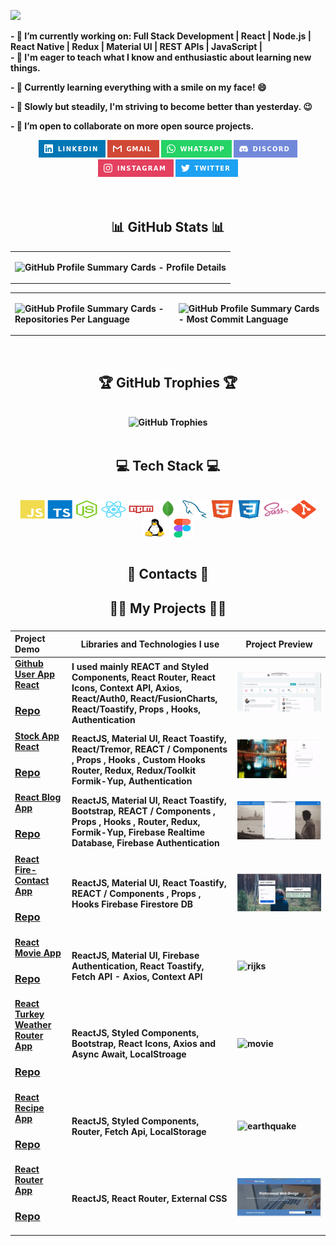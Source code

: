 <p>
<a href="https://github.com/DenverCoder1/readme-typing-svg"><img src="https://readme-typing-svg.herokuapp.com?&font=IBM+Plex+Sans&weight=600&pause=1000&color=C5793C&size=20&lines=Welcome+to+my+GitHub+Profile!;I'm+a+Fullstack+Developer;I'm+a+Frontend+Developer;I'm+a+Backend+Developer;I'm+a+React+Developer;I'm+a+React+Native+Developer"/></a>
</p>
<b> - 🔭 I’m currently working on: Full Stack Development | React | Node.js | React Native | Redux | Material UI | REST APIs | JavaScript | </b>

<br>
<b> - 🌱 I'm eager to teach what I know and enthusiastic about learning new things.

<b> - 👀 Currently learning everything with a smile on my face! 😄 </b>

<b> - 💞️ Slowly but steadily, I'm striving to become better than yesterday. 😉 </b>

<b> - 👯 I’m open to collaborate on more open source projects. </b>

<div align="center">
  <a href="https://www.linkedin.com/in/aliaksoyy/" target="_blank"><img src="https://github.com/codebuenozy/codebuenozy/blob/7ceeda4617c358cd0b6bb8bd0de243c07f5ed798/badges/linkedin.png" target="_blank"></a>
  <a href ="mailto:alifeyza4017@gmail.com"><img src="https://github.com/codebuenozy/codebuenozy/blob/4d4a1ea46186f4a439530bd7e184acc8dd71c325/badges/gmail.png" target="_blank"></a>
  <a href ="https://api.whatsapp.com/send?phone=905347909938" target="_blank"><img src="https://github.com/codebuenozy/codebuenozy/blob/4d4a1ea46186f4a439530bd7e184acc8dd71c325/badges/whatsapp.png" target="_blank"></a>
 <a href="https://discord.gg/f4281aliaksoy" target="_blank"><img src="https://github.com/codebuenozy/codebuenozy/blob/4d4a1ea46186f4a439530bd7e184acc8dd71c325/badges/discord.png" target="_blank"></a>
 <a href="https://www.instagram.com/aksoy_ali0" target="_blank"><img src="https://github.com/codebuenozy/codebuenozy/blob/4d4a1ea46186f4a439530bd7e184acc8dd71c325/badges/instagram.png" target="_blank"></a>
  <a href="https://twitter.com/alifeyza4017" target="_blank"><img src="https://github.com/codebuenozy/codebuenozy/blob/4d4a1ea46186f4a439530bd7e184acc8dd71c325/badges/twitter.png" target="_blank"></a>
  <br><br>
</div>

<!--
- 📚 Proficient in HTML, CSS, JavaScript, Python, Java, C, and Figma.
- 🌐 Visit my [Portfolio](https://github.com/RanitManik/Portfolio-1.0) to explore my projects and achievements.
- 📝 Writing technical blogs on [Hashnode](https://hashnode.com/@ranitmanik).
- 📧 Reach me via [Email](mailto:ranitmanik.dev@gmail.com) or connect on [LinkedIn](https://www.linkedin.com/in/ranit-manik/).
- 📍 Currently based in Mecheda, West Bengal, India.
-->

<!--
## 🌐 Socials:


<a href="https://github.com/AliAksoyy" target="_blank">
<img src=https://img.shields.io/badge/github-%2324292e.svg?&style=for-the-badge&logo=github&logoColor=white alt=github style="margin-bottom: 5px;" />
</a>
<a href="https://www.linkedin.com/in/aliaksoyy/" target="_blank">
<img src=https://img.shields.io/badge/linkedin-%231E77B5.svg?&style=for-the-badge&logo=linkedin&logoColor=white alt=linkedin style="margin-bottom: 5px;" />
</a>
<a href="https://mail.google.com/mail/u/1/#inbox" target="_blank">
<img src="https://img.shields.io/badge/gmail-f1f2f6.svg?&style=for-the-badge&logo=gmail&logoColor=red" alt=linkedin style="margin-bottom: 5px;" />
</a>
-->
<br>

<!--
<div align="center">
<img src="./profile-3d-contrib/profile-gitblock.svg"/>
</div>
-->

<h2 align="center">📊 GitHub Stats 📊</h2>

<div align="center">
<table>
<tr>
<td>

![GitHub Profile Summary Cards - Profile Details](http://github-profile-summary-cards.vercel.app/api/cards/profile-details?username=AliAksoyy&theme=nord_bright)

</td>
</tr>

</table>
</div>
<div align="center">

<table >
<tr >
<td >

![GitHub Profile Summary Cards - Repositories Per Language](http://github-profile-summary-cards.vercel.app/api/cards/repos-per-language?username=AliAksoyy&theme=nord_bright)

</td>
<td>

![GitHub Profile Summary Cards - Most Commit Language](http://github-profile-summary-cards.vercel.app/api/cards/most-commit-language?username=AliAksoyy&theme=nord_bright)

</td>
</tr>
</table>

</div>

<!-- ### GitHub stats card

![](http://github-profile-summary-cards.vercel.app/api/cards/stats?username=AliAksoyy&theme=nord_bright&)
 -->

  <!-- <div align="center">
  <p align="center">
  <img height="50%" width="auto" src ="https://github-readme-stats.vercel.app/api?username=AliAksoyy&show_icons=true&count_private=true&theme=darcula&hide_border=true&hide=issues,contribs&bg_color=00000000">
  <img height="50%" width="auto" src ="https://github-readme-stats.vercel.app/api/top-langs/?username=AliAksoyy&layout=compact&hide_border=true&theme=darcula&bg_color=00000000&langs_count=6&hide=jupyter%20notebook,tex,css,php">
  <img src ="https://github-readme-streak-stats.herokuapp.com?user=AliAksoyy&theme=darcula&hide_border=true&background=FFFFFF00">
  <br>
</div> -->

<br>

<h2 align="center">🏆 GitHub Trophies 🏆</h2>
<br>

<div align=center>
  <picture>
    <source media="(prefers-color-scheme: dark)" srcset="https://github-profile-trophy.vercel.app/?username=AliAksoyy&theme=radical&no-frame=false&no-bg=false&margin-w=4&row=1" />
    <source media="(prefers-color-scheme: light)" srcset="https://github-profile-trophy.vercel.app/?username=AliAksoyy&no-frame=false&no-bg=false&margin-w=4&row=1" />
    <img alt="GitHub Trophies" src="https://github-profile-trophy.vercel.app/?username=AliAksoyy&theme=radical&no-frame=false&no-bg=false&margin-w=4&row=1" />
  </picture>
</div>

<br>
<h2 align="center">💻 Tech Stack 💻</h2>
<br>

<div align="center" style="display: inline-block; margin:0 auto">
  <img align="center" alt="Badge-JS" height="30px" width="40px" src="https://github.com/codebuenozy/codebuenozy/blob/ee2a1e89f8ff401a56a56b2ddbdd4560f68b43a6/icons/js.svg">
  <img align="center" alt="Badge-TS" height="30px" width="40px" src="https://github.com/codebuenozy/codebuenozy/blob/ee2a1e89f8ff401a56a56b2ddbdd4560f68b43a6/icons/ts.svg">
  <img align="center" alt="Badge-NodeJS" height="30px" width="40px" src="https://github.com/codebuenozy/codebuenozy/blob/ee2a1e89f8ff401a56a56b2ddbdd4560f68b43a6/icons/node.svg">
  <img align="center" alt="Badge-ReactJS" height="30px" width="40px" src="https://github.com/codebuenozy/codebuenozy/blob/ee2a1e89f8ff401a56a56b2ddbdd4560f68b43a6/icons/react.svg">
  <img align="center" alt="Badge-Npm" height="30px" width="40px" src="https://github.com/codebuenozy/codebuenozy/blob/ee2a1e89f8ff401a56a56b2ddbdd4560f68b43a6/icons/npm.svg">
  <img align="center" alt="Badge-MongoDB" height="30px" width="40px" src="https://github.com/codebuenozy/codebuenozy/blob/ee2a1e89f8ff401a56a56b2ddbdd4560f68b43a6/icons/mongodb.svg">
  <img align="center" alt="Badge-MySQL" height="30px" width="40px" src="https://github.com/codebuenozy/codebuenozy/blob/ee2a1e89f8ff401a56a56b2ddbdd4560f68b43a6/icons/mysql.svg">
  <img align="center" alt="Badge-HTML" height="30px" width="40px" src="https://github.com/codebuenozy/codebuenozy/blob/ee2a1e89f8ff401a56a56b2ddbdd4560f68b43a6/icons/html5.svg">
  <img align="center" alt="Badge-CSS" height="30px" width="40px" src="https://github.com/codebuenozy/codebuenozy/blob/ee2a1e89f8ff401a56a56b2ddbdd4560f68b43a6/icons/css3.svg">
  <img align="center" alt="Badge-SASS" height="30px" width="40px" src="https://github.com/codebuenozy/codebuenozy/blob/ee2a1e89f8ff401a56a56b2ddbdd4560f68b43a6/icons/sass.svg">
  <img align="center" alt="Badge-Git" height="30px" width="40px" src="https://github.com/codebuenozy/codebuenozy/blob/ee2a1e89f8ff401a56a56b2ddbdd4560f68b43a6/icons/git.svg">
  <img align="center" alt="Badge-Linux" height="30px" width="40px" src="https://github.com/codebuenozy/codebuenozy/blob/ee2a1e89f8ff401a56a56b2ddbdd4560f68b43a6/icons/linux.svg">
  <img align="center" alt="Badge-Figma" height="30px" width="40px" src="https://github.com/codebuenozy/codebuenozy/blob/ee2a1e89f8ff401a56a56b2ddbdd4560f68b43a6/icons/figma.svg">
</div>
<br>
<br>

<h2 align="center">💯 Contacts 💯</h2>

<h2 align="center" > 🧑‍🏫 My Projects 🧑‍🏫</h2>

###

| Project Demo                                                                                                                                           | Libraries and Technologies I use                                                                                                                                         | Project Preview                                                                                         |
| :----------------------------------------------------------------------------------------------------------------------------------------------------- | ------------------------------------------------------------------------------------------------------------------------------------------------------------------------ | ------------------------------------------------------------------------------------------------------- |
| [Github User App React](https://github-useres-react.vercel.app/) <h3>[Repo](https://github.com/AliAksoyy/Github-Useres-React)</h3>                     | I used mainly REACT and Styled Components, React Router, React Icons, Context API, Axios, React/Auth0, React/FusionCharts, React/Toastify, Props , Hooks, Authentication | ![schiphol](https://raw.githubusercontent.com/AliAksoyy/Github-Useres-React/main/public/gif/maker.gif)  |
| [Stock App React](https://stock-app-react-weld.vercel.app/) <h3>[Repo](https://github.com/AliAksoyy/stock-app-react)</h3>                              | ReactJS, Material UI, React Toastify, React/Tremor, REACT / Components , Props , Hooks , Custom Hooks Router, Redux, Redux/Toolkit Formik-Yup, Authentication            | ![schiphol](https://raw.githubusercontent.com/AliAksoyy/stock-app-react/main/public/gif/maker.gif)      |
| [React Blog App](https://react-blog-app-rho.vercel.app/) <h3>[Repo](https://github.com/AliAksoyy/React-BlogApp)</h3>                                   | ReactJS, Material UI, React Toastify, Bootstrap, REACT / Components , Props , Hooks , Router, Redux, Formik-Yup, Firebase Realtime Database, Firebase Authentication     | ![schiphol](https://raw.githubusercontent.com/AliAksoyy/React-BlogApp/main/public/gif/maker.gif)        |
| [React Fire-Contact App](https://react-fire-contact-app.vercel.app/) <h3>[Repo](https://github.com/AliAksoyy/React-FireContactApp)</h3>                | ReactJS, Material UI, React Toastify, REACT / Components , Props , Hooks Firebase Firestore DB                                                                           | ![blog](https://raw.githubusercontent.com/AliAksoyy/React-FireContactApp/main/public/gif/maker.gif)     |
| [React Movie App](https://react-movie-app-ruby.vercel.app/) <h3>[Repo](https://github.com/AliAksoyy/react-MovieApp)</h3>                               | ReactJS, Material UI, Firebase Authentication, React Toastify, Fetch API - Axios, Context API                                                                            | ![rijks](https://raw.githubusercontent.com/AliAksoyy/react-MovieApp/main/public/gif/readme.gif)         |
| [React Turkey Weather Router App](https://react-turkey-weather-app.vercel.app/) <h3>[Repo](https://github.com/AliAksoyy/React-Turkey-Weather-App)</h3> | ReactJS, Styled Components, Bootstrap, React Icons, Axios and Async Await, LocalStroage                                                                                  | ![movie](https://github.com/AliAksoyy/React-Turkey-Weather-App/blob/main/public/gif/maker.gif)          |
| [React Recipe App](https://react-recipe-app-nine.vercel.app/) <h3>[Repo](https://github.com/AliAksoyy/React-Recipe-App)</h3>                           | ReactJS, Styled Components, Router, Fetch Api, LocalStorage                                                                                                              | ![earthquake](https://raw.githubusercontent.com/AliAksoyy/React-Recipe-App/main/public/gif/maker.gif)   |
| [React Router App](https://react-router-app-three.vercel.app/) <h3>[Repo](https://github.com/AliAksoyy/React-Router-App)</h3>                          | ReactJS, React Router, External CSS                                                                                                                                      | ![react-recipe](https://raw.githubusercontent.com/AliAksoyy/React-Router-App/main/public/gif/maker.gif) |
